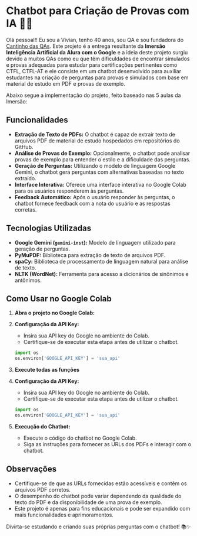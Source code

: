 # Chatbot para Criação de Provas com IA 🤖📝

Olá pessoal!! Eu sou a Vivian, tenho 40 anos, sou QA e sou fundadora do [Cantinho das QAs](https://www.cantinhodasqas.com.br/).
Este projeto é a entrega resultante da **Imersão Inteligência Artificial da Alura com o Google** e a ideia deste projeto surgiu devido a muitos QAs como eu que têm dificuldades de encontrar simulados e provas adequadas para estudar para certificações pertinentes como CTFL, CTFL-AT e ele consiste em um chatbot desenvolvido para auxiliar estudantes na criação de perguntas para provas e simulados com base em material de estudo em PDF e provas de exemplo.

Abaixo segue a implementação do projeto, feito baseado nas 5 aulas da Imersão:

## Funcionalidades

- **Extração de Texto de PDFs:** O chatbot é capaz de extrair texto de arquivos PDF de material de estudo hospedados em repositórios do GitHub.
- **Análise de Provas de Exemplo:** Opcionalmente, o chatbot pode analisar provas de exemplo para entender o estilo e a dificuldade das perguntas.
- **Geração de Perguntas:** Utilizando o modelo de linguagem Google Gemini, o chatbot gera perguntas com alternativas baseadas no texto extraído.
- **Interface Interativa:** Oferece uma interface interativa no Google Colab para os usuários responderem às perguntas.
- **Feedback Automático:** Após o usuário responder às perguntas, o chatbot fornece feedback com a nota do usuário e as respostas corretas.

## Tecnologias Utilizadas

- **Google Gemini (`gemini-inst`):** Modelo de linguagem utilizado para geração de perguntas.
- **PyMuPDF:** Biblioteca para extração de texto de arquivos PDF.
- **spaCy:** Biblioteca de processamento de linguagem natural para análise de texto.
- **NLTK (WordNet):** Ferramenta para acesso a dicionários de sinônimos e antônimos.

## Como Usar no Google Colab

1. **Abra o projeto no Google Colab:**
   
2. **Configuração da API Key:**
   - Insira sua API key do Google no ambiente do Colab.
   - Certifique-se de executar esta etapa antes de utilizar o chatbot.
   ```python
   import os
   os.environ['GOOGLE_API_KEY'] = 'sua_api'
   ```
3. **Execute todas as funções**
   

3. **Configuração da API Key:**
   - Insira sua API key do Google no ambiente do Colab.
   - Certifique-se de executar esta etapa antes de utilizar o chatbot.
   ```python
   import os
   os.environ['GOOGLE_API_KEY'] = 'sua_api'
   ```

4. **Execução do Chatbot:**
   - Execute o código do chatbot no Google Colab.
   - Siga as instruções para fornecer as URLs dos PDFs e interagir com o chatbot.

## Observações

- Certifique-se de que as URLs fornecidas estão acessíveis e contêm os arquivos PDF corretos.
- O desempenho do chatbot pode variar dependendo da qualidade do texto do PDF e da disponibilidade de uma prova de exemplo.
- Este projeto é apenas para fins educacionais e pode ser expandido com mais funcionalidades e aprimoramentos.

Divirta-se estudando e criando suas próprias perguntas com o chatbot! 📚✨
